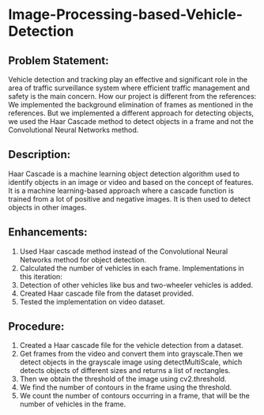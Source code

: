 # Image-Processing-based-Vehicle-Detection

## Problem Statement:
Vehicle detection and tracking play an effective and significant role in the area of traffic
surveillance system where efficient traffic management and safety is the main concern.
How our project is different from the references:
We implemented the background elimination of frames as mentioned in the references.
But we implemented a different approach for detecting objects, we used the Haar
Cascade method to detect objects in a frame and not the Convolutional Neural Networks
method.
## Description:
Haar Cascade is a machine learning object detection algorithm used to identify objects
in an image or video and based on the concept of features. It is a machine learning-based
approach where a cascade function is trained from a lot of positive and negative images.
It is then used to detect objects in other images.
## Enhancements:
1. Used Haar cascade method instead of the Convolutional Neural Networks
method for object detection.
2. Calculated the number of vehicles in each frame.
Implementations in this iteration:
1. Detection of other vehicles like bus and two-wheeler vehicles is added.
2. Created Haar cascade file from the dataset provided.
3. Tested the implementation on video dataset.
## Procedure:
1. Created a Haar cascade file for the vehicle detection from a dataset.
2. Get frames from the video and convert them into grayscale.Then we detect
objects in the grayscale image using detectMultiScale, which detects objects of
different sizes and returns a list of rectangles.
3. Then we obtain the threshold of the image using cv2.threshold.
4. We find the number of contours in the frame using the threshold.
5. We count the number of contours occurring in a frame, that will be the number of
vehicles in the frame.
